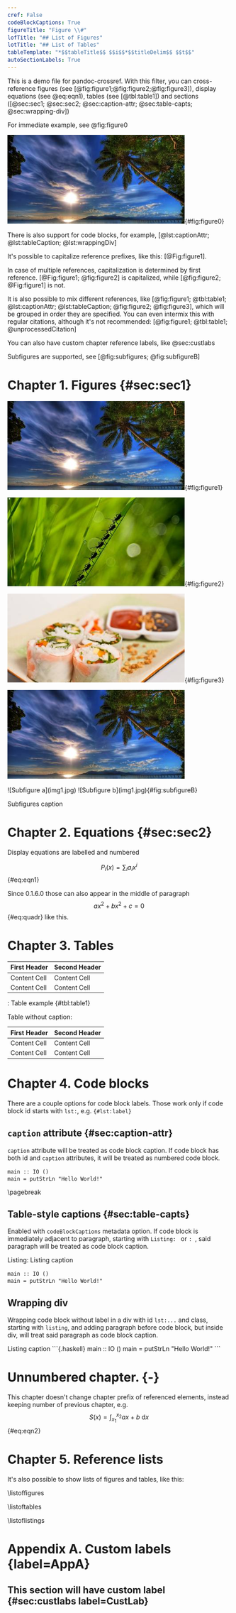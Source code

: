 ```yaml
---
cref: False
codeBlockCaptions: True
figureTitle: "Figure \\#"
lofTitle: "## List of Figures"
lotTitle: "## List of Tables"
tableTemplate: "*$$tableTitle$$ $$i$$*$$titleDelim$$ $$t$$"
autoSectionLabels: True
---
```


This is a demo file for pandoc-crossref. With this filter, you can cross-reference figures (see [@fig:figure1;@fig:figure2;@fig:figure3]), display equations (see @eq:eqn1), tables (see [@tbl:table1]) and sections ([@sec:sec1; @sec:sec2; @sec:caption-attr; @sec:table-capts; @sec:wrapping-div])

For immediate example, see @fig:figure0

![A figure](img1.jpg){#fig:figure0}

There is also support for code blocks, for example, [@lst:captionAttr; @lst:tableCaption; @lst:wrappingDiv]

It's possible to capitalize reference prefixes, like this: [@Fig:figure1].

In case of multiple references, capitalization is determined by first reference. [@Fig:figure1; @fig:figure2] is capitalized, while [@fig:figure2; @Fig:figure1] is not.

It is also possible to mix different references, like [@fig:figure1; @tbl:table1; @lst:captionAttr; @lst:tableCaption; @fig:figure2; @fig:figure3], which will be grouped in order they are specified. You can even intermix this with regular citations, although it's not recommended: [@fig:figure1; @tbl:table1; @unprocessedCitation]

You can also have custom chapter reference labels, like @sec:custlabs

Subfigures are supported, see [@fig:subfigures; @fig:subfigureB]

# Chapter 1. Figures {#sec:sec1}

![First figure](img1.jpg){#fig:figure1}

![Second figure](img2.jpg){#fig:figure2}

![Third figure](img3.jpg){#fig:figure3}

![Unlabelled image](img1.jpg)

<div id="fig:subfigures">
![Subfigure a](img1.jpg)
![Subfigure b](img1.jpg){#fig:subfigureB}

Subfigures caption
</div>

# Chapter 2. Equations {#sec:sec2}

Display equations are labelled and numbered

$$ P_i(x) = \sum_i a_i x^i $$ {#eq:eqn1}

Since 0.1.6.0 those can also appear in the middle of paragraph
$$a x^2 + b x^2 + c = 0$${#eq:quadr} like this.

# Chapter 3. Tables

| First Header | Second Header |
|:-------------|:--------------|
| Content Cell | Content Cell  |
| Content Cell | Content Cell  |

: Table example {#tbl:table1}

Table without caption:

| First Header | Second Header |
|:-------------|:--------------|
| Content Cell | Content Cell  |
| Content Cell | Content Cell  |

# Chapter 4. Code blocks

There are a couple options for code block labels. Those work only if code block id starts with `lst:`, e.g. `{#lst:label}`

## `caption` attribute {#sec:caption-attr}

`caption` attribute will be treated as code block caption. If code block has both id and `caption` attributes, it will be treated as numbered code block.

```{#lst:captionAttr .haskell caption="Listing caption"}
main :: IO ()
main = putStrLn "Hello World!"
```

\pagebreak

## Table-style captions  {#sec:table-capts}

Enabled with `codeBlockCaptions` metadata option. If code block is immediately
adjacent to paragraph, starting with `Listing: ` or `: `, said paragraph will be
treated as code block caption.

Listing: Listing caption

```{#lst:tableCaption .haskell}
main :: IO ()
main = putStrLn "Hello World!"
```

## Wrapping div

Wrapping code block without label in a div with id `lst:...` and class, starting with `listing`, and adding paragraph before code block, but inside div, will treat said paragraph as code block caption.

<div id="lst:wrappingDiv" class="listing">
Listing caption
```{.haskell}
main :: IO ()
main = putStrLn "Hello World!"
```
</div>

# Unnumbered chapter. {-}

This chapter doesn't change chapter prefix of referenced elements, instead keeping number of previous chapter, e.g.
$$ S(x) = \int_{x_1}^{x_2} a x+b \  \mathrm{d}x $$ {#eq:eqn2}

# Chapter 5. Reference lists

It's also possible to show lists of figures and tables, like this:

\listoffigures

\listoftables

\listoflistings

# Appendix A. Custom labels {label=AppA}

## This section will have custom label {#sec:custlabs label=CustLab}

